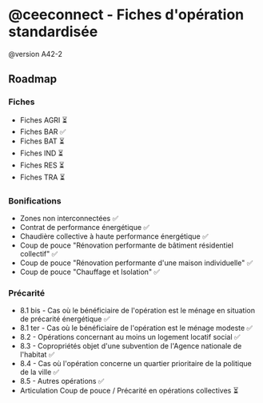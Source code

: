 # @ceeconnect - Fiches d'opération standardisée

@version A42-2

## Roadmap

### Fiches

- Fiches AGRI ⏳
- Fiches BAR ✅
- Fiches BAT ⏳
- Fiches IND ⏳
- Fiches RES ⏳
- Fiches TRA ⏳

### Bonifications

- Zones non interconnectées ✅
- Contrat de performance énergétique ✅
- Chaudière collective à haute performance énergétique ✅
- Coup de pouce "Rénovation performante de bâtiment résidentiel collectif" ✅
- Coup de pouce "Rénovation performante d'une maison individuelle" ✅
- Coup de pouce "Chauffage et Isolation" ✅

### Précarité

- 8.1 bis - Cas où le bénéficiaire de l'opération est le ménage en situation de précarité énergétique ✅
- 8.1 ter - Cas où le bénéficiaire de l'opération est le ménage modeste ✅
- 8.2 - Opérations concernant au moins un logement locatif social ✅
- 8.3 - Copropriétés objet d'une subvention de l'Agence nationale de l'habitat ✅
- 8.4 - Cas où l'opération concerne un quartier prioritaire de la politique de la ville ✅
- 8.5 - Autres opérations ✅
- Articulation Coup de pouce / Précarité en opérations collectives ⏳
